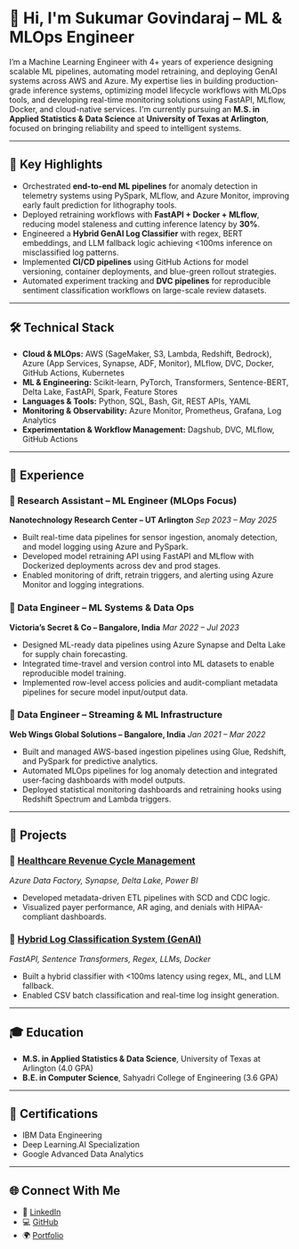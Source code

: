 # 👋 Hi, I'm Sukumar Govindaraj – ML & MLOps Engineer

I’m a Machine Learning Engineer with 4+ years of experience designing scalable ML pipelines, automating model retraining, and deploying GenAI systems across AWS and Azure. My expertise lies in building production-grade inference systems, optimizing model lifecycle workflows with MLOps tools, and developing real-time monitoring solutions using FastAPI, MLflow, Docker, and cloud-native services. I'm currently pursuing an **M.S. in Applied Statistics & Data Science** at **University of Texas at Arlington**, focused on bringing reliability and speed to intelligent systems.

---

## 🌟 Key Highlights

* Orchestrated **end-to-end ML pipelines** for anomaly detection in telemetry systems using PySpark, MLflow, and Azure Monitor, improving early fault prediction for lithography tools.
* Deployed retraining workflows with **FastAPI + Docker + MLflow**, reducing model staleness and cutting inference latency by **30%**.
* Engineered a **Hybrid GenAI Log Classifier** with regex, BERT embeddings, and LLM fallback logic achieving <100ms inference on misclassified log patterns.
* Implemented **CI/CD pipelines** using GitHub Actions for model versioning, container deployments, and blue-green rollout strategies.
* Automated experiment tracking and **DVC pipelines** for reproducible sentiment classification workflows on large-scale review datasets.

---

## 🛠 Technical Stack

* **Cloud & MLOps:** AWS (SageMaker, S3, Lambda, Redshift, Bedrock), Azure (App Services, Synapse, ADF, Monitor), MLflow, DVC, Docker, GitHub Actions, Kubernetes
* **ML & Engineering:** Scikit-learn, PyTorch, Transformers, Sentence-BERT, Delta Lake, FastAPI, Spark, Feature Stores
* **Languages & Tools:** Python, SQL, Bash, Git, REST APIs, YAML
* **Monitoring & Observability:** Azure Monitor, Prometheus, Grafana, Log Analytics
* **Experimentation & Workflow Management:** Dagshub, DVC, MLflow, GitHub Actions

---

## 💼 Experience

### 🔹 Research Assistant – ML Engineer (MLOps Focus)

**Nanotechnology Research Center – UT Arlington**
*Sep 2023 – May 2025*

* Built real-time data pipelines for sensor ingestion, anomaly detection, and model logging using Azure and PySpark.
* Developed model retraining API using FastAPI and MLflow with Dockerized deployments across dev and prod stages.
* Enabled monitoring of drift, retrain triggers, and alerting using Azure Monitor and logging integrations.

### 🔹 Data Engineer – ML Systems & Data Ops

**Victoria’s Secret & Co – Bangalore, India**
*Mar 2022 – Jul 2023*

* Designed ML-ready data pipelines using Azure Synapse and Delta Lake for supply chain forecasting.
* Integrated time-travel and version control into ML datasets to enable reproducible model training.
* Implemented row-level access policies and audit-compliant metadata pipelines for secure model input/output data.

### 🔹 Data Engineer – Streaming & ML Infrastructure

**Web Wings Global Solutions – Bangalore, India**
*Jan 2021 – Mar 2022*

* Built and managed AWS-based ingestion pipelines using Glue, Redshift, and PySpark for predictive analytics.
* Automated MLOps pipelines for log anomaly detection and integrated user-facing dashboards with model outputs.
* Deployed statistical monitoring dashboards and retraining hooks using Redshift Spectrum and Lambda triggers.

---

## 🧪 Projects

### 🔹 [Healthcare Revenue Cycle Management](https://github.com/sukumar-govindraj/healthcare-revenue-cycle-management--RCM--pipeline-prod)

*Azure Data Factory, Synapse, Delta Lake, Power BI*

* Developed metadata-driven ETL pipelines with SCD and CDC logic.
* Visualized payer performance, AR aging, and denials with HIPAA-compliant dashboards.

### 🔹 [Hybrid Log Classification System (GenAI)](https://github.com/sukumar-govindraj/Hybrid-Log-Classification-and-Monitoring-Sytem-Using-LLM-BERT)

*FastAPI, Sentence Transformers, Regex, LLMs, Docker*

* Built a hybrid classifier with <100ms latency using regex, ML, and LLM fallback.
* Enabled CSV batch classification and real-time log insight generation.

---

## 🎓 Education

* **M.S. in Applied Statistics & Data Science**, University of Texas at Arlington (4.0 GPA)
* **B.E. in Computer Science**, Sahyadri College of Engineering (3.6 GPA)

---

## 📜 Certifications

* IBM Data Engineering
* Deep Learning.AI Specialization
* Google Advanced Data Analytics

---

## 🌐 Connect With Me

* 💼 [LinkedIn](https://www.linkedin.com/in/sukumar-govindaraj-918ab7193/)
* 💻 [GitHub](https://github.com/sukumar-govindraj)
* 🌍 [Portfolio](https://sukumar-govindraj.github.io/)
